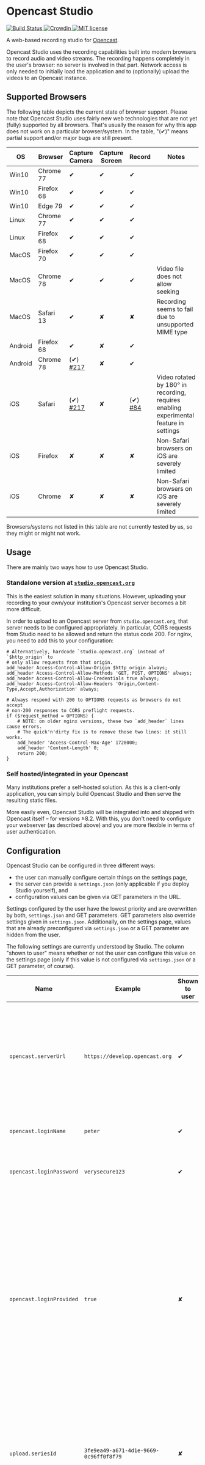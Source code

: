 Opencast Studio
===============

[![Build Status](https://travis-ci.com/elan-ev/opencast-studio.svg?branch=master)
](https://travis-ci.com/elan-ev/opencast-studio)
[![Crowdin](https://badges.crowdin.net/e/d961aac56447c193679dfdb5b349e683/localized.svg)
](https://elan-ev.crowdin.com/opencast-studio)
[![MIT license](https://img.shields.io/github/license/elan-ev/opencast-studio)
](https://github.com/elan-ev/opencast-studio/blob/master/LICENSE)

A web-based recording studio for [Opencast](https://opencast.org).

Opencast Studio uses the recording capabilities built into modern browsers to
record audio and video streams. The recording happens completely in the user's
browser: no server is involved in that part. Network access is only needed to
initially load the application and to (optionally) upload the videos to an
Opencast instance.


## Supported Browsers

The following table depicts the current state of browser support.
Please note that Opencast Studio uses fairly new web technologies that are not yet (fully) supported by all browsers.
That's usually the reason for why this app does not work on a particular browser/system.
In the table, "(✔)" means partial support and/or major bugs are still present.

| OS         | Browser    | Capture Camera | Capture Screen | Record | Notes |
| ---------- | ---------- | -------------- | -------------- | ------ | ----- |
| Win10 | Chrome 77  | ✔              | ✔              | ✔      |
| Win10 | Firefox 68 | ✔              | ✔              | ✔      |
| Win10 | Edge 79    | ✔              | ✔              | ✔      |
| Linux      | Chrome 77  | ✔              | ✔              | ✔      |
| Linux      | Firefox 68 | ✔              | ✔              | ✔      |
| MacOS      | Firefox 70 | ✔              | ✔              | ✔      |
| MacOS      | Chrome 78  | ✔              | ✔              | ✔      | Video file does not allow seeking
| MacOS      | Safari 13  | ✔              | ✘              | ✘      | Recording seems to fail due to unsupported MIME type
| Android    | Firefox 68 | ✔              | ✘              | ✔      |
| Android    | Chrome 78  | (✔) [#217](https://github.com/elan-ev/opencast-studio/issues/217) | ✘ | ✔ |
| iOS        | Safari     | (✔) [#217](https://github.com/elan-ev/opencast-studio/issues/217) | ✘ | (✔) [#84](https://github.com/elan-ev/opencast-studio/issues/84) | Video rotated by 180° in recording, requires enabling experimental feature in settings
| iOS        | Firefox    | ✘ | ✘ | ✘ | Non-Safari browsers on iOS are severely limited
| iOS        | Chrome     | ✘ | ✘ | ✘ | Non-Safari browsers on iOS are severely limited

Browsers/systems not listed in this table are not currently tested by us, so they might or might not work.


## Usage

There are mainly two ways how to use Opencast Studio.

### Standalone version at [`studio.opencast.org`](https://studio.opencast.org)

This is the easiest solution in many situations. However, uploading your
recording to your own/your institution's Opencast server becomes a bit more
difficult.

In order to upload to an Opencast server from `studio.opencast.org`, that server
needs to be configured appropriately. In particular, CORS requests from Studio
need to be allowed and return the status code 200. For nginx, you need to add
this to your configuration:

```
# Alternatively, hardcode `studio.opencast.org` instead of `$http_origin` to
# only allow requests from that origin.
add_header Access-Control-Allow-Origin $http_origin always;
add_header Access-Control-Allow-Methods 'GET, POST, OPTIONS' always;
add_header Access-Control-Allow-Credentials true always;
add_header Access-Control-Allow-Headers 'Origin,Content-Type,Accept,Authorization' always;

# Always respond with 200 to OPTIONS requests as browsers do not accept
# non-200 responses to CORS preflight requests.
if ($request_method = OPTIONS) {
    # NOTE: on older nginx versions, these two `add_header` lines cause errors.
    # The quick'n'dirty fix is to remove those two lines: it still works.
    add_header 'Access-Control-Max-Age' 1728000;
    add_header 'Content-Length' 0;
    return 200;
}
```

### Self hosted/integrated in your Opencast

Many institutions prefer a self-hosted solution. As this is a client-only
application, you can simply build Opencast Studio and then serve the resulting
static files.

More easily even, Opencast Studio will be integrated into and shipped with
Opencast itself – for versions ≥8.2. With this, you don't need to configure
your webserver (as described above) and you are more flexible in terms of
user authentication.


## Configuration

Opencast Studio can be configured in three different ways:

- the user can manually configure certain things on the settings page,
- the server can provide a `settings.json` (only applicable if you deploy Studio yourself), and
- configuration values can be given via GET parameters in the URL.

Settings configured by the user have the lowest priority and are overwritten by
both, `settings.json` and GET parameters. GET parameters also override settings
given in `settings.json`. Additionally, on the settings page, values that are
already preconfigured via `settings.json` or a GET parameter are hidden from the
user.

The following settings are currently understood by Studio. The column "shown to user" means whether or not the user can configure this value on the settings page (only if this value is not configured via `settings.json` or a GET parameter, of course).

| Name | Example | Shown to user | Notes |
| ---- | ------- | ---------------------- | ----- |
| `opencast.serverUrl` | `https://develop.opencast.org` | ✔ | The server that recordings are uploaded to. Has to include `https://`. If this is set to an empty string, the domain Studio is deployed on is used. |
| `opencast.loginName` | `peter` | ✔ | Username of the Opencast user to authenticate as |
| `opencast.loginPassword` | `verysecure123` | ✔ | Password of the Opencast user to authenticate as |
| `opencast.loginProvided` | `true` | ✘ | If this is set to `true`, `loginPassword` and `loginName` are ignored. Instead, Studio assumes that the user's browser is already authenticated (via cookies) at the Opencast server URL. This pretty much only makes sense if studio is deployed on the same domain as the target Opencast server (e.g. in the path `/studio`). |
| `upload.seriesId` | `3fe9ea49-a671-4d1e-9669-0c96ff0f8f79` | ✘ | The ID of the series which the recording is a part of. When uploading the recording, it is automatically associated with that series. |
| `upload.workflowId` | `fast` | ✘ | The workflow ID used to process the recording. |


**Note**: all data configured via `settings.json` is as public as your Studio installation. For example, if your students can access your deployed studio app, they can also see the `settings.json`. This is particularly important if you want to preconfigure an Opencast user.


#### Example `settings.json`

```json
{
  "opencast": {
    "serverUrl": "https://develop.opencast.org"
  },
  "upload": {
    "workflowId": "fast",
    "seriesId": "3fe9ea49-a671-4d1e-9669-0c96ff0f8f79",
  }
}
```

#### Example GET Parameters

```
https://studio.opencast.org/?opencast.serverUrl=https://develop.opencast.org&upload.workflowId=fast&upload.seriesId=3fe9ea49-a671-4d1e-9669-0c96ff0f8f79
```

#### Debugging/Help

To check if your configuration is correctly applied, you can open Studio in your browser and open the developer tools console (via F12). Studio prints the merged settings and the current state of the connection to the Opencast server there.


## APIs used by Studio

Opencast Studio uses the following APIs. You have to make sure that these APIs are accessible to the user roles using Studio (usually `ROLE_STUDIO`).

- `/ingest/*`
- `/info/me.json`


## Build Instructions

To build Studio yourself, execute these commands:

```sh
% git clone git@github.com:elan-ev/opencast-studio.git
% cd opencast-studio
% npm install
% npm run build
```

This will generate static content you can serve via any web server in `build/`.
That's it.

If you prefer to run a local development server directly, you can use this
instead:

```sh
% npm run start
```
